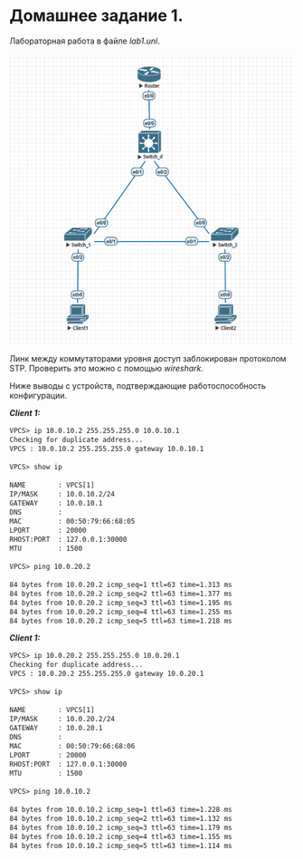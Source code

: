 # Домашнее задание 1.

Лабораторная работа в файле *lab1.unl*. 

![](img/1.png)

Линк между коммутаторами уровня доступ заблокирован протоколом STP. Проверить это можно с помощью *wireshark*.

Ниже выводы с устройств, подтверждающие работоспособность конфигурации.

***Client 1:***
```
VPCS> ip 10.0.10.2 255.255.255.0 10.0.10.1
Checking for duplicate address...
VPCS : 10.0.10.2 255.255.255.0 gateway 10.0.10.1

VPCS> show ip

NAME        : VPCS[1]
IP/MASK     : 10.0.10.2/24
GATEWAY     : 10.0.10.1
DNS         : 
MAC         : 00:50:79:66:68:05
LPORT       : 20000
RHOST:PORT  : 127.0.0.1:30000
MTU         : 1500

VPCS> ping 10.0.20.2

84 bytes from 10.0.20.2 icmp_seq=1 ttl=63 time=1.313 ms
84 bytes from 10.0.20.2 icmp_seq=2 ttl=63 time=1.377 ms
84 bytes from 10.0.20.2 icmp_seq=3 ttl=63 time=1.195 ms
84 bytes from 10.0.20.2 icmp_seq=4 ttl=63 time=1.255 ms
84 bytes from 10.0.20.2 icmp_seq=5 ttl=63 time=1.218 ms
```

***Client 1:***
```
VPCS> ip 10.0.20.2 255.255.255.0 10.0.20.1
Checking for duplicate address...
VPCS : 10.0.20.2 255.255.255.0 gateway 10.0.20.1

VPCS> show ip

NAME        : VPCS[1]
IP/MASK     : 10.0.20.2/24
GATEWAY     : 10.0.20.1
DNS         : 
MAC         : 00:50:79:66:68:06
LPORT       : 20000
RHOST:PORT  : 127.0.0.1:30000
MTU         : 1500

VPCS> ping 10.0.10.2

84 bytes from 10.0.10.2 icmp_seq=1 ttl=63 time=1.228 ms
84 bytes from 10.0.10.2 icmp_seq=2 ttl=63 time=1.132 ms
84 bytes from 10.0.10.2 icmp_seq=3 ttl=63 time=1.179 ms
84 bytes from 10.0.10.2 icmp_seq=4 ttl=63 time=1.155 ms
84 bytes from 10.0.10.2 icmp_seq=5 ttl=63 time=1.114 ms
```